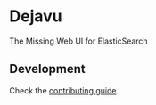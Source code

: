 # Dejavu

The Missing Web UI for ElasticSearch

## Development

Check the [contributing guide](./CONTRIBUTING.md).
